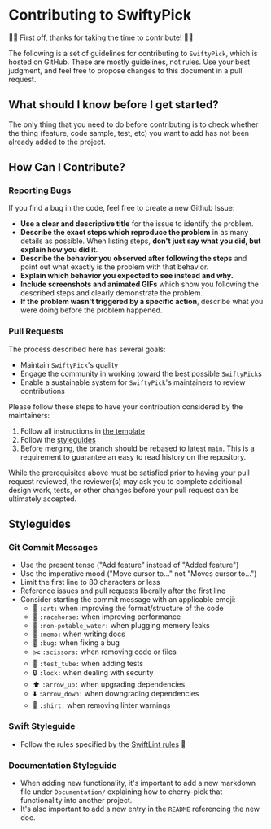 # Contributing to SwiftyPick

🦅🍒 First off, thanks for taking the time to contribute! 🍒🦅

The following is a set of guidelines for contributing to `SwiftyPick`, which is hosted on GitHub. These are mostly guidelines, not rules. Use your best judgment, and feel free to propose changes to this document in a pull request.

## What should I know before I get started?

The only thing that you need to do before contributing is to check whether the thing (feature, code sample, test, etc) you want to add has not been already added to the project.  

## How Can I Contribute?

### Reporting Bugs

If you find a bug in the code, feel free to create a new Github Issue:

* **Use a clear and descriptive title** for the issue to identify the problem.
* **Describe the exact steps which reproduce the problem** in as many details as possible. When listing steps, **don't just say what you did, but explain how you did it**.
* **Describe the behavior you observed after following the steps** and point out what exactly is the problem with that behavior.
* **Explain which behavior you expected to see instead and why.**
* **Include screenshots and animated GIFs** which show you following the described steps and clearly demonstrate the problem.
* **If the problem wasn't triggered by a specific action**, describe what you were doing before the problem happened.

### Pull Requests

The process described here has several goals:

- Maintain `SwiftyPick`'s quality
- Engage the community in working toward the best possible `SwiftyPick`s
- Enable a sustainable system for `SwiftyPick`'s maintainers to review contributions

Please follow these steps to have your contribution considered by the maintainers:

1. Follow all instructions in [the template](PULL_REQUEST_TEMPLATE.md)
2. Follow the [styleguides](#styleguides)
3. Before merging, the branch should be rebased to latest `main`. This is a requirement to guarantee an easy to read history on the repository.

While the prerequisites above must be satisfied prior to having your pull request reviewed, the reviewer(s) may ask you to complete additional design work, tests, or other changes before your pull request can be ultimately accepted.

## Styleguides

### Git Commit Messages

* Use the present tense ("Add feature" instead of "Added feature")
* Use the imperative mood ("Move cursor to..." not "Moves cursor to...")
* Limit the first line to 80 characters or less
* Reference issues and pull requests liberally after the first line
* Consider starting the commit message with an applicable emoji:
    * :art: `:art:` when improving the format/structure of the code
    * :racehorse: `:racehorse:` when improving performance
    * :non-potable_water: `:non-potable_water:` when plugging memory leaks
    * :memo: `:memo:` when writing docs
    * :bug: `:bug:` when fixing a bug
    * :scissors: `:scissors:` when removing code or files
    * :test_tube: `:test_tube:` when adding tests
    * :lock: `:lock:` when dealing with security
    * :arrow_up: `:arrow_up:` when upgrading dependencies
    * :arrow_down: `:arrow_down:` when downgrading dependencies
    * :shirt: `:shirt:` when removing linter warnings

### Swift Styleguide

* Follow the rules specified by the [SwiftLint rules](../.swiftlint.yml) 🚓

### Documentation Styleguide

* When adding new functionality, it's important to add a new markdown file under `Documentation/` explaining how to cherry-pick that functionality into another project.
* It's also important to add a new entry in the `README` referencing the new doc.
